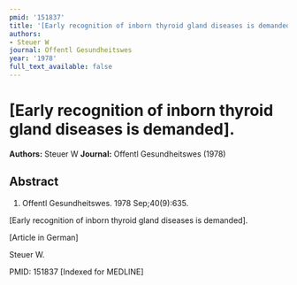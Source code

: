 ```yaml
---
pmid: '151837'
title: '[Early recognition of inborn thyroid gland diseases is demanded].'
authors:
- Steuer W
journal: Offentl Gesundheitswes
year: '1978'
full_text_available: false
---
```


# [Early recognition of inborn thyroid gland diseases is demanded].
**Authors:** Steuer W
**Journal:** Offentl Gesundheitswes (1978)

## Abstract

1. Offentl Gesundheitswes. 1978 Sep;40(9):635.

[Early recognition of inborn thyroid gland diseases is demanded].

[Article in German]

Steuer W.

PMID: 151837 [Indexed for MEDLINE]
